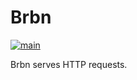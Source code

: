 # Brbn

[![main](https://github.com/ssorj/brbn/actions/workflows/main.yaml/badge.svg)](https://github.com/ssorj/brbn/actions/workflows/main.yaml)

Brbn serves HTTP requests.
